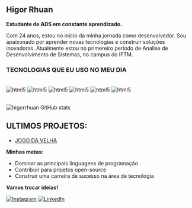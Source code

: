 
## Higor Rhuan

**Estudante de ADS em constante aprendizado.**

Com 24 anos, estou no início da minha jornada como desenvolvedor. Sou apaixonado por aprender novas tecnologias e construir soluções inovadoras.
Atualmente estou no primereiro periodo de Analise de Desenvolvimento de Sistemas, no campus do IFTM.

### TECNOLOGIAS QUE EU USO NO MEU DIA 


<div style="display: inline_block"><br/>
    <img align="center" alt="html5" src="https://img.shields.io/badge/HTML5-E34F26?style=for-the-badge&logo=html5&logoColor=white" />
    <img align="center" alt="html5" src="https://img.shields.io/badge/CSS3-1572B6?style=for-the-badge&logo=css3&logoColor=white" />
    <img align="center" alt="html5" src="https://img.shields.io/badge/C%2B%2B-00599C?style=for-the-badge&logo=c%2B%2B&logoColor=white" />
    <img align="center" alt="html5" src="https://img.shields.io/badge/Java-ED8B00?style=for-the-badge&logo=openjdk&logoColor=white" />
    <img align="center" alt="html5" src="https://img.shields.io/badge/Python-14354C?style=for-the-badge&logo=python&logoColor=white" />
    <img align="center" alt="html5" src="https://img.shields.io/badge/JavaScript-323330?style=for-the-badge&logo=javascript&logoColor=F7DF1E" />


</div><br/>

![higorrhuan GitHub stats](https://github-readme-stats.vercel.app/api?username=higorrhuan&show_icons=true&theme=merko)


## ULTIMOS PROJETOS:
- [JOGO DA VELHA](https://github.com/higorrhuan/Jogo-da-Velha)<br/>


**Minhas metas:**

* Dominar as principais linguagens de programação
* Contribuir para projetos open-source
* Construir uma carreira de sucesso na área de tecnologia

**Vamos trocar ideias!**

[![Instagram](https://img.shields.io/badge/Instagram-E4405F?style=for-the-badge&logo=instagram&logoColor=white)](https://instagram.com/higorrhuan)
[![LinkedIn](https://img.shields.io/badge/linkedin-%230077B5.svg?style=for-the-badge&logo=linkedin&logoColor=white)](https://www.linkedin.com/in/higor-rhuan-0b38561aa/)




